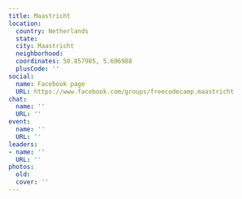 ```yaml
---
title: Maastricht
location:
  country: Netherlands
  state: 
  city: Maastricht
  neighborhood: 
  coordinates: 50.857985, 5.696988
  plusCode: ''
social:
  name: Facebook page
  URL: https://www.facebook.com/groups/freecodecamp.maastricht
chat:
  name: ''
  URL: ''
event:
  name: ''
  URL: ''
leaders:
- name: ''
  URL: ''
photos:
  old: 
  cover: ''
---
```

